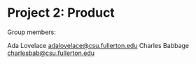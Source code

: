 # Project 2: Product

Group members:

Ada Lovelace adalovelace@csu.fullerton.edu
Charles Babbage charlesbab@csu.fullerton.edu
